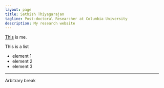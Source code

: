 ```yaml
---
layout: page
title: Sathish Thiyagarajan
tagline: Post-doctoral Researcher at Columbia University
description: My research website
---
```


[This](https://sathish-t.github.io/site_in_progress/) is me.

This is a list

- element 1
- element 2
- element 3

---
Arbitrary break
